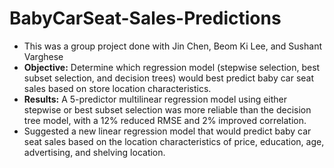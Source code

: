 # BabyCarSeat-Sales-Predictions
* This was a group project done with Jin Chen, Beom Ki Lee, and Sushant Varghese
* __Objective:__ Determine which regression model (stepwise selection, best subset selection, and decision trees) would best predict baby car seat sales based on store location characteristics. 
* __Results:__ A 5-predictor multilinear regression model using either stepwise or best subset selection was more reliable than the decision tree model, with a 12% reduced RMSE and 2% improved correlation. 
* Suggested a new linear regression model that would predict baby car seat sales based on the location characteristics of price, education, age, advertising, and shelving location. 
